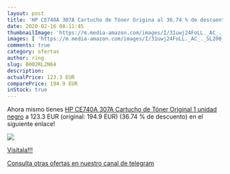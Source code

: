 ```yaml
---
layout: post
title: 'HP CE740A 307A Cartucho de Tóner Origina al 36.74 % de descuento'
date: 2020-02-16 08:11:45
thumbnailImage: 'https://m.media-amazon.com/images/I/31uwj24FoLL._AC_._SL200_.jpg'
images: [ 'https://m.media-amazon.com/images/I/31uwj24FoLL._AC_._SL200_.jpg' ]
comments: true
category: ofertas
author: ring
slug: B002RL2N64
description:
actualPrice: 123.3 EUR
comparePrice: 194.9 EUR
inStock: true
---
```


Ahora mismo tienes [HP CE740A 307A Cartucho de Tóner Original  1 unidad  negro](https://www.amazon.com/dp/B002RL2N64/?tag=redken08-20) a 123.3 EUR (original: 194.9 EUR) (36.74 %  de descuento) en el siguiente enlace!

[![](https://m.media-amazon.com/images/I/31uwj24FoLL._AC_._SL200_.jpg)](https://www.amazon.com/dp/B002RL2N64/?tag=redken08-20)

[Visítala!!!](https://www.amazon.com/dp/B002RL2N64/?tag=redken08-20)

[Consulta otras ofertas en nuestro canal de telegram](https://t.me/s/ofertas25)
